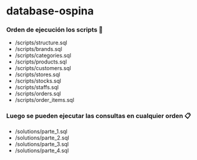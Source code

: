 # database-ospina
 
### Orden de ejecución los scripts 🔧
*  /scripts/structure.sql
*  /scripts/brands.sql
*  /scripts/categories.sql
*  /scripts/products.sql
*  /scripts/customers.sql
*  /scripts/stores.sql
*  /scripts/stocks.sql
*  /scripts/staffs.sql
*  /scripts/orders.sql
*  /scripts/order_items.sql

### Luego se pueden ejecutar las consultas en cualquier orden 📋

*  /solutions/parte_1.sql
*  /solutions/parte_2.sql
*  /solutions/parte_3.sql
*  /solutions/parte_4.sql
